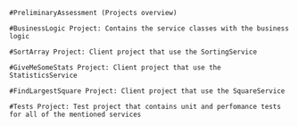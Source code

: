 	#PreliminaryAssessment (Projects overview)

	#BusinessLogic Project: Contains the service classes with the business logic

	#SortArray Project: Client project that use the SortingService

	#GiveMeSomeStats Project: Client project that use the StatisticsService

	#FindLargestSquare Project: Client project that use the SquareService

	#Tests Project: Test project that contains unit and perfomance tests for all of the mentioned services
